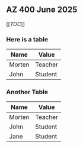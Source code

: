 ## AZ 400 June 2025

[[_TOC_]]

### Here is a table

| Name | Value |
| -----|-------|
| Morten|Teacher|
| John | Student|


### Another Table

| Name | Value |
| -----|-------|
| Morten|Teacher|
| John | Student|
| Jane | Student|